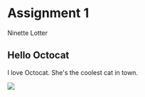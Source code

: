 Assignment 1
================
Ninette Lotter

Hello Octocat
-------------

I love Octocat. She's the coolest cat in town.

![](https://dl.dropboxusercontent.com/u/11805474/painblogr/biostats/images/octocat.png)
